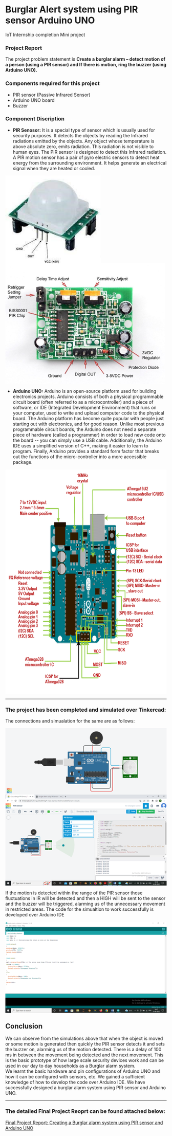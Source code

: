# Burglar Alert system using PIR sensor Arduino UNO 
IoT Internship completion Mini project 
### Project Report
The project problem statement is **Create a burglar alarm – detect motion of a person (using a PIR sensor) and If there is motion, ring the buzzer (using Arduino UNO).**
### Components required for this project
- PIR sensor (Passive Infrared Sensor) 
- Arduino UNO board
- Buzzer
### Component Discription
- **PIR Senosor:** It is a special type of sensor which is usually used for security purposes. It detects the objects by reading the Infrared radiations emitted by the objects. Any object whose temperature is above absolute zero, emits radiation.
This radiation is not visible to human eyes. The PIR sensor is designed to detect this Infrared radiation. A PIR motion sensor has a pair of pyro electric sensors to detect heat energy from the
surrounding environment. It helps generate an electrical signal when they are heated or cooled.

<img align="center" alt="GIF" src="https://github.com/Bhaktiraut02/Burglar-Alert-system-using-PIR-sensor-Arduino-UNO-/blob/main/pir.jpg" width="300"/> 
<img align="center" alt="GIF" src="https://github.com/Bhaktiraut02/Burglar-Alert-system-using-PIR-sensor-Arduino-UNO-/blob/main/pir2.jpg" width="500"/>

- **Arduino UNO:** Arduino is an open-source platform used for building electronics projects. Arduino consists of both a physical programmable circuit board (often referred to as a microcontroller) and a
piece of software, or IDE (Integrated Development Environment) that runs on your computer, used to write and upload computer code to the physical board.
The Arduino platform has become quite popular with people just starting out with electronics, and for good reason. Unlike most previous programmable circuit boards, the Arduino does
not need a separate piece of hardware (called a programmer) in order to load new code onto the board -- you can simply use a USB cable. Additionally, the Arduino IDE uses a simplified
version of C++, making it easier to learn to program. Finally, Arduino provides a standard form factor that breaks out the functions of the micro-controller into a more accessible
package.
<img align="center" alt="GIF" src="https://github.com/Bhaktiraut02/Burglar-Alert-system-using-PIR-sensor-Arduino-UNO-/blob/main/uno2.png" width="800" height= "700"/>

------------

### The project has been completed and simulated over Tinkercad:
The connections and simualation for the same are as follows:

<img align="center" alt="GIF" src="https://github.com/Bhaktiraut02/Burglar-Alert-system-using-PIR-sensor-Arduino-UNO-/blob/main/1.png" />
<img align="center" alt="GIF" src="https://github.com/Bhaktiraut02/Burglar-Alert-system-using-PIR-sensor-Arduino-UNO-/blob/main/2.png" />

If the motion is detected within the range of the PIR sensor those fluctuations in IR will be detected and then a HIGH will be sent to the sensor and the buzzer will be triggered, alarming us of the unnecessary movement in restricted areas.
The code for the simualtion to work successfully is developed over Arduino IDE

<img align="center" alt="GIF" src="https://github.com/Bhaktiraut02/Burglar-Alert-system-using-PIR-sensor-Arduino-UNO-/blob/main/4.png" />

## Conclusion
We can observe from the simulations above that when the object is moved or some motion is generated then quickly the PIR sensor detects it and sets the buzzer on, alarming us of the motion detected. There is a delay of 100 ms in between the movement being detected and the next movement. This is the basic prototype of how large scale security devices work and can be used in our day to day households as a Burglar alarm system.  
We learnt the basic hardware and pin configurations of Arduino UNO and how it can be configured with sensors, etc. We gained a sufficient knowledge of how to develop the code over Arduino IDE. We have successfully designed a burglar alarm system using PIR sensor and Arduino UNO. 

------------

### The detailed Final Project Reoprt can be found attached below:
[Final Project Report: Creating a Burglar alarm system using PIR sensor and Arduino UNO](https://github.com/Bhaktiraut02/Burglar-Alert-system-using-PIR-sensor-Arduino-UNO-/blob/main/Bhakti%20Raut_MiniProject_IOT_PIR%20Sensor.pdf)
